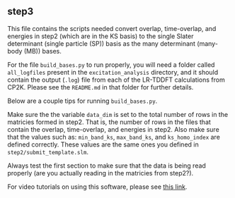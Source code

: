 ## step3

This file contains the scripts needed convert overlap, time-overlap, and energies in step2 (which are in the KS basis) to the single Slater determinant (single particle (SP)) basis as the many determinant (many-body (MB)) bases.

For the file `build_bases.py` to run properly, you will need a folder called `all_logfiles` present in the `excitation_analysis` directory, and it should contain the output (`.log`) file from each of the LR-TDDFT calculations from CP2K. Please see the `README.md` in that folder for further details. 

Below are a couple tips for running `build_bases.py`.

Make sure the the variable `data_dim` is set to the total number of rows in the matricies formed in step2. That is, the number of rows in the files that contain the overlap, time-overlap, and energies in step2. Also make sure that the values such as: `min_band_ks`, `max_band_ks`, and `ks_homo_index` are defined correctly. These values are the same ones you defined in `step2/submit_template.slm`.

Always test the first section to make sure that the data is being read properly (are you actually reading in the matricies from step2?).

For video tutorials on using this software, please see [this link](https://github.com/compchem-cybertraining/Tutorials_Libra/blob/master/VIDEOS.md).
